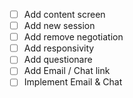 - [ ] Add content screen
- [ ] Add new session
- [ ] Add remove negotiation
- [ ] Add responsivity
- [ ] Add questionare
- [ ] Add Email / Chat link
- [ ] Implement Email & Chat
